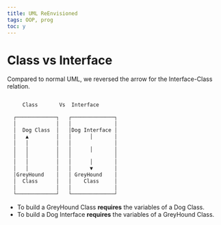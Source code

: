 ```yaml
---
title: UML ReEnvisioned
tags: OOP, prog
toc: y
---
```



# Class vs Interface

Compared to normal UML, we reversed the arrow for the Interface-Class relation.  

```txt

     Class       Vs  Interface

  ┌─────────────┐   ┌──────────────┐
  │             │   │              │
  │  Dog Class  │   │Dog Interface │
  │   ▲         │   │      │       │
  │   │         │   │              │
  │   │         │   │      │       │
  │   │         │   │              │
  │   │         │   │      │       │
  │   │         │   │      ▼       │
  │GreyHound    │   │ GreyHound    │
  │  Class      │   │    Class     │
  │             │   │              │
  └─────────────┘   └──────────────┘


```

* To build a GreyHound Class **requires** the variables of a Dog Class.
* To build a Dog Interface **requires** the variables of a GreyHound Class.


